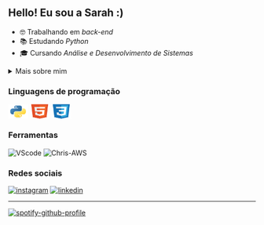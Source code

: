 ## Hello! Eu sou a Sarah :) 

- 🤓 Trabalhando em *back-end*
- 📚 Estudando *Python*
- 🎓 Cursando *Análise e Desenvolvimento de Sistemas*
<details>
  <summary>Mais sobre mim</summary>
 
  - 🌎 Moro em *São Paulo*.
  - 🎇 Tenho *19 anos*.
  - 📅 Iniciei os estudos em *fevereiro, 2024* - ***UNINTER***
</details>

### Linguagens de programação
<div style="display: inline_block">
    <img align="center" alt="Python" height="30" width="40" src="https://raw.githubusercontent.com/devicons/devicon/master/icons/python/python-original.svg">
    <img align="center" alt="HTML" height="30" width="40" src="https://raw.githubusercontent.com/devicons/devicon/master/icons/html5/html5-original.svg">
    <img align="center" alt="CSS" height="30" width="40" src="https://raw.githubusercontent.com/devicons/devicon/master/icons/css3/css3-original.svg">
</div>

  <div style="flex-basis: 48%;">
    <h3>Ferramentas</h3>
    <img align="center" alt="VScode" height="30" width="40" src="https://cdn.jsdelivr.net/gh/devicons/devicon/icons/vscode/vscode-original.svg">
    <img align="center" alt="Chris-AWS" height="30" width="40" src="https://cdn.jsdelivr.net/gh/devicons/devicon/icons/git/git-original.svg">
  </div>

### Redes sociais
[![instagram](https://img.shields.io/badge/Instagram-E4405F?style=for-the-badge&logo=instagram&logoColor=white)](https://www.instagram.com/sarry.bel/)
[![linkedin](https://img.shields.io/badge/LinkedIn-0077B5?style=for-the-badge&logo=linkedin&logoColor=white)](https://www.linkedin.com/in/sarahmarquesoares/)

---

[![spotify-github-profile](https://spotify-github-profile.vercel.app/api/view?uid=j60t7dwuots4341ikb8tuq9lh&cover_image=true&theme=novatorem&show_offline=false&background_color=121212&interchange=false&bar_color=53b14f&bar_color_cover=true)](https://spotify-github-profile.vercel.app/api/view?uid=j60t7dwuots4341ikb8tuq9lh&redirect=true)

